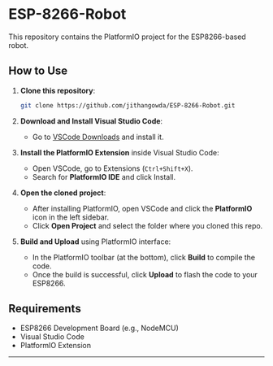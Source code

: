 # ESP-8266-Robot

This repository contains the PlatformIO project for the ESP8266-based robot.

## How to Use

1. **Clone this repository**:
    ```bash
    git clone https://github.com/jithangowda/ESP-8266-Robot.git
    ```

2. **Download and Install Visual Studio Code**:
    - Go to [VSCode Downloads](https://code.visualstudio.com/Download) and install it.

3. **Install the PlatformIO Extension** inside Visual Studio Code:
    - Open VSCode, go to Extensions (`Ctrl+Shift+X`).
    - Search for **PlatformIO IDE** and click Install.

4. **Open the cloned project**:
    - After installing PlatformIO, open VSCode and click the **PlatformIO** icon in the left sidebar.
    - Click **Open Project** and select the folder where you cloned this repo.

5. **Build and Upload** using PlatformIO interface:
    - In the PlatformIO toolbar (at the bottom), click **Build** to compile the code.
    - Once the build is successful, click **Upload** to flash the code to your ESP8266.

## Requirements

- ESP8266 Development Board (e.g., NodeMCU)
- Visual Studio Code
- PlatformIO Extension

---
